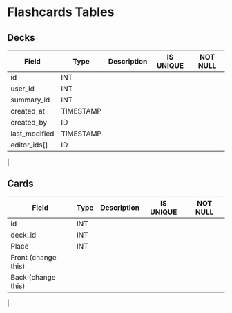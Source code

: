 # Flashcards Tables
## Decks
| Field           | Type           | Description                | IS UNIQUE | NOT NULL |
|-----------------|----------------|----------------------------|-----------|----------|
| id              | INT        |
| user_id         | INT        |
| summary_id      | INT        |
| created_at      | TIMESTAMP  |
| created_by      | ID         |
| last_modified   | TIMESTAMP  |
| editor_ids[]    | ID         |
|

## Cards
| Field           | Type           | Description                | IS UNIQUE | NOT NULL |
|-----------------|----------------|----------------------------|-----------|----------|
| id              | INT            | 
| deck_id         | INT            |
| Place           | INT            |
| Front (change this)
| Back (change this)
|